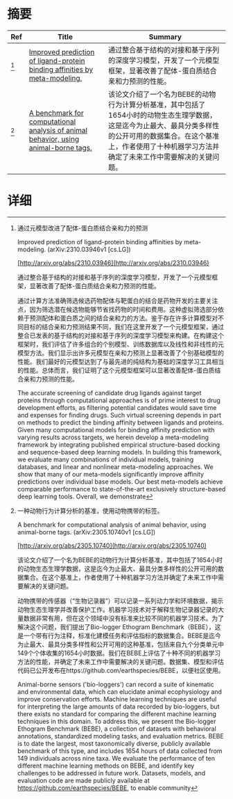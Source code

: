 # 摘要

| Ref | Title | Summary |
| --- | --- | --- |
| [^1] | [Improved prediction of ligand-protein binding affinities by meta-modeling.](http://arxiv.org/abs/2310.03946) | 通过整合基于结构的对接和基于序列的深度学习模型，开发了一个元模型框架，显著改善了配体-蛋白质结合亲和力预测的性能。 |
| [^2] | [A benchmark for computational analysis of animal behavior, using animal-borne tags.](http://arxiv.org/abs/2305.10740) | 该论文介绍了一个名为BEBE的动物行为计算分析基准，其中包括了1654小时的动物生态生理学数据，这是迄今为止最大、最具分类多样性的公开可用的数据集合。在这个基准上，作者使用了十种机器学习方法并确定了未来工作中需要解决的关键问题。 |

# 详细

[^1]: 通过元模型改进了配体-蛋白质结合亲和力的预测

    Improved prediction of ligand-protein binding affinities by meta-modeling. (arXiv:2310.03946v1 [cs.LG])

    [http://arxiv.org/abs/2310.03946](http://arxiv.org/abs/2310.03946)

    通过整合基于结构的对接和基于序列的深度学习模型，开发了一个元模型框架，显著改善了配体-蛋白质结合亲和力预测的性能。

    

    通过计算方法准确筛选候选药物配体与靶蛋白的结合是药物开发的主要关注点，因为筛选潜在候选物能够节省找药物的时间和费用。这种虚拟筛选部分依赖于预测配体和蛋白质之间的结合亲和力的方法。鉴于存在许多计算模型对不同目标的结合亲和力预测结果不同，我们在这里开发了一个元模型框架，通过整合已发表的基于结构的对接和基于序列的深度学习模型来构建。在构建这个框架时，我们评估了许多组合的个别模型、训练数据库以及线性和非线性的元模型方法。我们显示出许多元模型在亲和力预测上显著改善了个别基础模型的性能。我们最好的元模型达到了与最先进的纯结构为基础的深度学习工具相当的性能。总体而言，我们证明了这个元模型框架可以显著改善配体-蛋白质结合亲和力预测的性能。

    The accurate screening of candidate drug ligands against target proteins through computational approaches is of prime interest to drug development efforts, as filtering potential candidates would save time and expenses for finding drugs. Such virtual screening depends in part on methods to predict the binding affinity between ligands and proteins. Given many computational models for binding affinity prediction with varying results across targets, we herein develop a meta-modeling framework by integrating published empirical structure-based docking and sequence-based deep learning models. In building this framework, we evaluate many combinations of individual models, training databases, and linear and nonlinear meta-modeling approaches. We show that many of our meta-models significantly improve affinity predictions over individual base models. Our best meta-models achieve comparable performance to state-of-the-art exclusively structure-based deep learning tools. Overall, we demonstrate 
    
[^2]: 一种动物行为计算分析的基准，使用动物携带的标签。

    A benchmark for computational analysis of animal behavior, using animal-borne tags. (arXiv:2305.10740v1 [cs.LG])

    [http://arxiv.org/abs/2305.10740](http://arxiv.org/abs/2305.10740)

    该论文介绍了一个名为BEBE的动物行为计算分析基准，其中包括了1654小时的动物生态生理学数据，这是迄今为止最大、最具分类多样性的公开可用的数据集合。在这个基准上，作者使用了十种机器学习方法并确定了未来工作中需要解决的关键问题。

    

    动物携带的传感器（“生物记录器”）可以记录一系列动力学和环境数据，揭示动物生态生理学并改善保护工作。机器学习技术对于解释生物记录器记录的大量数据非常有用，但在这个领域中没有标准来比较不同的机器学习技术。为了解决这个问题，我们提出了Bio-logger Ethogram Benchmark（BEBE），这是一个带有行为注释，标准化建模任务和评估指标的数据集合。BEBE是迄今为止最大、最具分类多样性和公开可用的这种基准，包括来自九个分类单元中149个个体收集的1654小时数据。我们在BEBE上评估了十种不同的机器学习方法的性能，并确定了未来工作中需要解决的关键问题。数据集、模型和评估代码已公开发布在https://github.com/earthspecies/BEBE，以便社区使用。

    Animal-borne sensors ('bio-loggers') can record a suite of kinematic and environmental data, which can elucidate animal ecophysiology and improve conservation efforts. Machine learning techniques are useful for interpreting the large amounts of data recorded by bio-loggers, but there exists no standard for comparing the different machine learning techniques in this domain. To address this, we present the Bio-logger Ethogram Benchmark (BEBE), a collection of datasets with behavioral annotations, standardized modeling tasks, and evaluation metrics. BEBE is to date the largest, most taxonomically diverse, publicly available benchmark of this type, and includes 1654 hours of data collected from 149 individuals across nine taxa. We evaluate the performance of ten different machine learning methods on BEBE, and identify key challenges to be addressed in future work. Datasets, models, and evaluation code are made publicly available at https://github.com/earthspecies/BEBE, to enable community 
    


